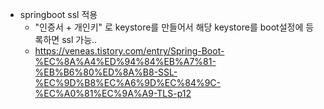 - springboot ssl 적용
  - "인증서 + 개인키" 로 keystore를 만들어서 해당 keystore를 boot설정에 등록하면 ssl 가능..
  - https://veneas.tistory.com/entry/Spring-Boot-%EC%8A%A4%ED%94%84%EB%A7%81-%EB%B6%80%ED%8A%B8-SSL-%EC%9D%B8%EC%A6%9D%EC%84%9C-%EC%A0%81%EC%9A%A9-TLS-p12